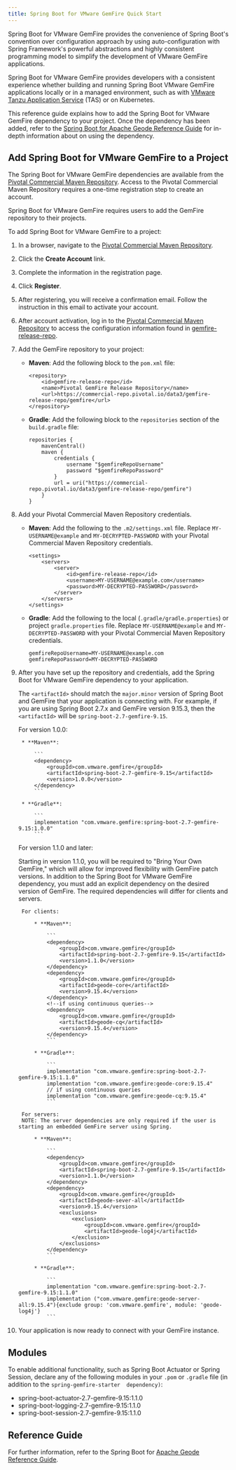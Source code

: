 ```yaml
---
title: Spring Boot for VMware GemFire Quick Start
---
```



Spring Boot for VMware GemFire provides the convenience of Spring Boot's convention over configuration approach by using auto-configuration with Spring Framework's powerful abstractions and highly consistent programming model to simplify the development of VMware GemFire applications.

Spring Boot for VMware GemFire provides developers with a consistent experience whether building and running Spring Boot VMware GemFire applications locally or in a managed environment, such as with [VMware Tanzu Application Service](https://tanzu.vmware.com/application-service) (TAS) or on Kubernetes.

This reference guide explains how to add the Spring Boot for VMware GemFire dependency to your project. Once the dependency has been added, refer to the [Spring Boot for Apache Geode Reference Guide](https://docs.spring.io/spring-boot-data-geode-build/current/reference/html5/) for in-depth information about on using the dependency.

## Add Spring Boot for VMware GemFire to a Project

The Spring Boot for VMware GemFire dependencies are available from the [Pivotal Commercial Maven Repository](https://commercial-repo.pivotal.io/login/auth). Access to the Pivotal Commercial Maven Repository requires a one-time registration step to create an account.

Spring Boot for VMware GemFire requires users to add the GemFire repository to their projects.

To add Spring Boot for VMware GemFire to a project:

1. In a browser, navigate to the [Pivotal Commercial Maven Repository](https://commercial-repo.pivotal.io/login/auth).

1. Click the **Create Account** link.

1. Complete the information in the registration page.

1. Click **Register**.

1. After registering, you will receive a confirmation email. Follow the instruction in this email to activate your account.

1. After account activation, log in to the [Pivotal Commercial Maven Repository](https://commercial-repo.pivotal.io/login/auth) to access the configuration information found in [gemfire-release-repo](https://commercial-repo.pivotal.io/repository/gemfire-release-repo).

1. Add the GemFire repository to your project:

    * **Maven**: Add the following block to the `pom.xml` file:

        ```
        <repository>
            <id>gemfire-release-repo</id>
            <name>Pivotal GemFire Release Repository</name>
            <url>https://commercial-repo.pivotal.io/data3/gemfire-release-repo/gemfire</url>
        </repository>
        ```

    * **Gradle**: Add the following block to the `repositories` section of the `build.gradle` file:

        ```
        repositories {
            mavenCentral()
            maven {
                credentials {
                    username "$gemfireRepoUsername"
                    password "$gemfireRepoPassword"
                }
                url = uri("https://commercial-repo.pivotal.io/data3/gemfire-release-repo/gemfire")
            }
        }
        ```

1. Add your Pivotal Commercial Maven Repository credentials.

    * **Maven**: Add the following to the `.m2/settings.xml` file. Replace `MY-USERNAME@example` and `MY-DECRYPTED-PASSWORD` with your Pivotal Commercial Maven Repository credentials.

        ```
        <settings>
            <servers>
                <server>
                    <id>gemfire-release-repo</id>
                    <username>MY-USERNAME@example.com</username>
                    <password>MY-DECRYPTED-PASSWORD</password>
                </server>
            </servers>
        </settings>
        ```

    * **Gradle**: Add the following to the local (`.gradle/gradle.properties`) or project `gradle.properties` file. Replace `MY-USERNAME@example` and `MY-DECRYPTED-PASSWORD` with your Pivotal Commercial Maven Repository credentials.

        ```
        gemfireRepoUsername=MY-USERNAME@example.com 
        gemfireRepoPassword=MY-DECRYPTED-PASSWORD
        ```

1. After you have set up the repository and credentials, add the Spring Boot for VMware GemFire dependency to your application.

    The `<artifactId>` should match the `major.minor` version of Spring Boot and GemFire that your application is connecting with. For example, if you are using Spring Boot 2.7.x and GemFire version 9.15.3, then the `<artifactId>` will be `spring-boot-2.7-gemfire-9.15`.

    For version 1.0.0:

        * **Maven**:

            ```
            <dependency>
                <groupId>com.vmware.gemfire</groupId>
                <artifactId>spring-boot-2.7-gemfire-9.15</artifactId>
                <version>1.0.0</version>
            </dependency>
            ```

        * **Gradle**:

            ```
            implementation "com.vmware.gemfire:spring-boot-2.7-gemfire-9.15:1.0.0"
            ```

    For version 1.1.0 and later:

    Starting in version 1.1.0, you will be required to "Bring Your Own GemFire," which will allow for improved flexibility with GemFire patch versions. In addition to the Spring Boot for VMware GemFire dependency, you must add an explicit dependency on the desired version of GemFire. The required dependencies will differ for clients and servers.

        For clients:

            * **Maven**:

                ```
                <dependency>
                    <groupId>com.vmware.gemfire</groupId>
                    <artifactId>spring-boot-2.7-gemfire-9.15</artifactId>
                    <version>1.1.0</version>
                </dependency>
                <dependency>
                    <groupId>com.vmware.gemfire</groupId>
                    <artifactId>geode-core</artifactId>
                    <version>9.15.4</version>
                </dependency>
                <!--if using continuous queries-->
                <dependency>
                    <groupId>com.vmware.gemfire</groupId>
                    <artifactId>geode-cq</artifactId>
                    <version>9.15.4</version>
                </dependency>
                ```

            * **Gradle**:

                ```
                implementation "com.vmware.gemfire:spring-boot-2.7-gemfire-9.15:1.1.0"
                implementation "com.vmware.gemfire:geode-core:9.15.4"
                // if using continuous queries
                implementation "com.vmware.gemfire:geode-cq:9.15.4"
                ```

        For servers:
        NOTE: The server dependencies are only required if the user is starting an embedded GemFire server using Spring.

            * **Maven**:

                ```
                <dependency>
                    <groupId>com.vmware.gemfire</groupId>
                    <artifactId>spring-boot-2.7-gemfire-9.15</artifactId>
                    <version>1.1.0</version>
                </dependency>
                <dependency>
                    <groupId>com.vmware.gemfire</groupId>
                    <artifactId>geode-sever-all</artifactId>
                    <version>9.15.4</version>
                    <exclusions>
                        <exclusion>
                            <groupId>com.vmware.gemfire</groupId>
                            <artifactId>geode-log4j</artifactId>
                        </exclusion>
                    </exclusions>
                </dependency>
                ```

            * **Gradle**:

                ```
                implementation "com.vmware.gemfire:spring-boot-2.7-gemfire-9.15:1.1.0"
                implementation ("com.vmware.gemfire:geode-server-all:9.15.4"){exclude group: 'com.vmware.gemfire', module: 'geode-log4j'}
                ```

1. Your application is now ready to connect with your GemFire instance.

## Modules

To enable additional functionality, such as Spring Boot Actuator or Spring Session, declare any of the following modules in your `.pom` or `.gradle` file (in addition to the `spring-gemfire-starter  dependency)`:

* spring-boot-actuator-2.7-gemfire-9.15:1.1.0
* spring-boot-logging-2.7-gemfire-9.15:1.1.0
* spring-boot-session-2.7-gemfire-9.15:1.1.0

## Reference Guide

For further information, refer to the Spring Boot for [Apache Geode Reference Guide](https://docs.spring.io/spring-boot-data-geode-build/current/reference/html5/).